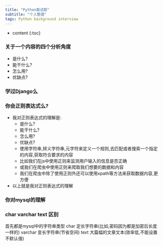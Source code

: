 ```yaml
---
title: "Python面试题"
subtitle: "个人整理"
tags: Python background interview
---
```






* content
{:toc}




### 关于一个内容的四个分析角度
- 是什么?
- 能干什么?
- 怎么用?
- 优缺点?

### 学过Django么

### 你会正则表达式么?

- 我对正则表达式的理解是:
    - 是什么?
    - 能干什么?
    - 怎么用?
    - 优缺点?
    - 使用字符串,转义字符串,元字符来定义一个规则,去匹配或者搜索一个指定的内容,获取符合要求的内容
    - 比如我们在js中使用正则来监测用户输入的信息是否正确
    - 或我们在爬虫中使用正则来爬取我们想要的数据和内容
    - 我们在爬虫中除了使用正则外还可以使用xpath等方法来获取数据内容,更方便
- 以上就是我对正则表达式的理解
    
### 你对mysql的理解    


### char varchar text 区别
首先都是mysql中的字符串类型
char 定长字符串(比如,密码因为都是加密后长度一样的)
varchar 变长字符串(节省空间)
text 大篇幅的文章文本(效率低,不能设置不默认值)